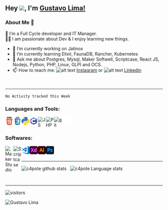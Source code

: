## Hey <img src="https://github.com/TheDudeThatCode/TheDudeThatCode/blob/master/Assets/Hi.gif" width="29px">, I'm [Gustavo Lima!](https://www.linkedin.com/in/gustavo-lima-b150421b/) 

### About Me 🚀
🌱  I’m a Full Cycle developer and IT Manager.</br>
👨‍💻  I am passionate about Dev & I enjoy learning new things. </br>

- 🔭 I’m currently working on Jatinox
- 🌱 I’m currently learning Elixir, FaunaDB, Rancher, Kubernetes
- 💬 Ask me about Postgres, Mysql, Maker Softwell, Scriptcase, React JS, Nodejs, Python, PHP, Linux, GLPI and OCS.
- 📫 How to reach me: ![alt text](https://icons.iconarchive.com/icons/uiconstock/socialmedia/16/Instagram-icon.png "Instagram") [Instagram](https://www.instagram.com/_gulima_/) or ![alt text](https://icons.iconarchive.com/icons/danleech/simple/16/linkedin-icon.png "Linkedin") [Linkedin](https://www.linkedin.com/in/gustavo-lima-b150421b/)

<br/>
 
 ---
 
 <!--START_SECTION:waka-->
```text
No Activity tracked this Week
```
<!--END_SECTION:waka-->




### Languages and Tools:


<a href="https://www.w3.org/html/" target="_blank"><img align="left" alt="HTML5" width="26px" src="https://raw.githubusercontent.com/github/explore/80688e429a7d4ef2fca1e82350fe8e3517d3494d/topics/html/html.png" /></a>
<a href="https://www.w3schools.com/css/" target="_blank"><img align="left" alt="CSS3" width="26px" src="https://raw.githubusercontent.com/github/explore/80688e429a7d4ef2fca1e82350fe8e3517d3494d/topics/css/css.png" /></a>
<a href="https://www.python.org" target="_blank"> <img align="left" alt="Python" width="26px" src="https://github.com/Aakarsh-B/trying-repos/blob/master/python-5.svg?raw=true"/> </a>
<a href="https://www.cprogramming.com/" target="_blank"> <img align="left" alt="C" width="26px" src="https://github.com/Aakarsh-B/trying-repos/blob/master/c-programming.png"/> </a>
<a href="https://www.w3schools.com/js/" target="_blank"> <img align="left" alt="JS" width="26px" src="https://cdn-images-1.medium.com/max/800/1*Mn_mGNUGxK6gCROym_z8Bg.png"/> </a>
<a href="https://www.w3schools.com/php/" target="_blank"> <img align="left" alt="PHP" width="26px" src="https://w7.pngwing.com/pngs/225/921/png-transparent-web-development-php-computer-icons-php-logo-thumbnail.png"/> </a>
<a href="https://git-scm.com/" target="_blank"> <img align="left" alt="git" width="26px" src="https://www.vectorlogo.zone/logos/git-scm/git-scm-icon.svg"/> </a>
<img align="left" alt="GitHub" width="26px" src="https://github.com/Aakarsh-B/trying-repos/blob/master/github.svg" />
<br />
<br />
### Softwares:

<a href="https://mundomaker.com.br/" target="_blank"> <img align="left" alt="Maker Studio" width="26px" src="https://encrypted-tbn0.gstatic.com/images?q=tbn:ANd9GcQx2k9w9djZ2BCyJKpuGOuEfPt_qRYIFavcRw&usqp=CAU"/> </a>
<a href="https://www.scriptcase.com.br/" target="_blank"> <img align="left" alt="Scriptcase" width="26px" src="https://www.scriptcase.com.br/v9_tutorial/img/icon-sc.png"/> </a>
<img align="left" alt="Visual Studio Code" width="26px" src="https://raw.githubusercontent.com/github/explore/80688e429a7d4ef2fca1e82350fe8e3517d3494d/topics/visual-studio-code/visual-studio-code.png" />
<a href="https://www.adobe.com/products/xd.html" target="_blank"> <img align="left" alt="XD" width="26px" src="https://github.com/Aakarsh-B/trying-repos/blob/master/adobexd.png?raw=true"/> </a> 
<a href="https://www.adobe.com/in/products/illustrator.html" target="_blank"> <img align="left" alt="Illustrator" width="26px" src="https://github.com/Aakarsh-B/trying-repos/blob/master/illustrator.png?raw=true"/> </a> 
<a href="https://www.photoshop.com/en" target="_blank"> <img align="left" alt="Photoshop" width="26px" src="https://github.com/Aakarsh-B/trying-repos/blob/master/photoshop.png?raw=true"/> </a>


<br />
<br />


---
<!--
### Now Playing 🎧

[![Spotify](https://github-readme-remake.vercel.app/api/spotify)](https://open.spotify.com/user/223tuensvl4fudxt5fvxspdkq)
<br/> 
---
-->
![c4pote github stats](https://github-readme-stats.vercel.app/api?username=c4pote&include_all_commits=true&count_private=true&show_icons=true&hide_border=true)&nbsp;&nbsp;
![c4pote Language stats](https://github-readme-stats-eight-theta.vercel.app/api/top-langs/?username=c4pote&layout=compact&langs_count=8&hide_border=true)


<br/>

---

![visitors](https://visitor-badge.laobi.icu/badge?page_id=c4pote)


</p>

![Gustavo Lima](https://raw.githubusercontent.com/Trilokia/Trilokia/379277808c61ef204768a61bbc5d25bc7798ccf1/bottom_header.svg)
<br>
</p>

